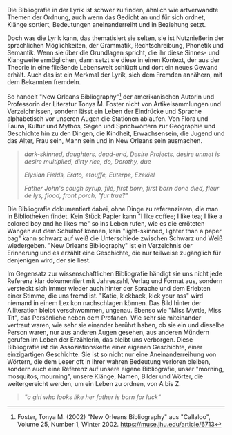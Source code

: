 Die Bibliografie in der Lyrik ist schwer zu finden, ähnlich wie
artverwandte Themen der Ordnung, auch wenn das Gedicht an und für sich
ordnet, Klänge sortiert, Bedeutungen aneinanderreiht und in Beziehung
setzt.

Doch was die Lyrik kann, das thematisiert sie selten, sie ist
Nutznießerin der sprachlichen Möglichkeiten, der Grammatik,
Rechtschreibung, Phonetik und Semantik. Wenn sie über die Grundlagen
spricht, die ihr diese Sinnes- und Klangweite ermöglichen, dann setzt
sie diese in einen Kontext, der aus der Theorie in eine fließende
Lebenswelt schlüpft und dort ein neues Gewand erhält. Auch das ist ein
Merkmal der Lyrik, sich dem Fremden annähern, mit dem Bekannten
fremdeln.

So handelt "New Orleans
Bibliography"[^1] der amerikanischen
Autorin und Professorin der Literatur Tonya M. Foster nicht von
Artikelsammlungen und Verzeichnissen, sondern lässt ein Leben der
Eindrücke und Sprache alphabetisch vor unseren Augen die Stationen
ablaufen. Von Flora und Fauna, Kultur und Mythos, Sagen und
Sprichwörtern zur Geographie und Geschichte hin zu den Dingen, die
Kindheit, Erwachsensein, die Jugend und das Alter, Frau sein, Mann sein
und in New Orleans sein ausmachen.

> *dark-skinned, daughters, dead-end, Desire Projects, desire unmet is
> desire multiplied, dirty rice, do, Dorothy, due*
>
> *Elysian Fields, Erato, etouffe, Euterpe, Ezekiel*
>
> *Father John's cough syrup, filé, first born, first born done died,
> fleur de lys, flood, front porch, "fur true?"*

Die Bibliografie dokumentiert dabei, ohne Dinge zu referenzieren, die
man in Bibliotheken findet. Kein Stück Papier kann "I like coffee; I
like tea; I like a colored boy and he likes me" so ins Leben rufen, wie
es die erröteten Wangen auf dem Schulhof können, kein "light-skinned,
lighter than a paper bag" kann schwarz auf weiß die Unterschiede
zwischen Schwarz und Weiß wiedergeben. "New Orleans Bibliography" ist
ein Verzeichnis der Erinnerung und es erzählt eine Geschichte, die nur
teilweise zugänglich für denjenigen wird, der sie liest.

Im Gegensatz zur wissenschaftlichen Bibliografie händigt sie uns nicht
jede Referenz klar dokumentiert mit Jahreszahl, Verlag und Format aus,
sondern versteckt sich immer wieder auch hinter der Sprache und dem
Erlebten einer Stimme, die uns fremd ist. "Katie, kickback, kick your
ass" wird niemand in einem Lexikon nachschlagen können. Das Bild hinter
der Alliteration bleibt verschwommen, ungenau. Ebenso wie "Miss Myrtle,
Miss Tit", das Persönliche neben dem Profanen. Wie sehr sie miteinander
vertraut waren, wie sehr sie einander berührt haben, ob sie ein und
dieselbe Person waren, nur aus anderen Augen gesehen, aus anderen
Mündern gerufen im Leben der Erzählerin, das bleibt uns verborgen. Diese
Bibliografie ist die Assoziationskette einer eigenen Geschichte, einer
einzigartigen Geschichte. Sie ist so nicht nur eine Aneinanderreihung
von Wörtern, die dem Leser oft in ihrer wahren Bedeutung verloren
bleiben, sondern auch eine Referenz auf unsere eigene Bibliografie,
unser "morning, mosquitos, mourning", unsere Klänge, Namen, Bilder und
Wörter, die weitergereicht werden, um ein Leben zu ordnen, von A bis Z.

> *"a girl who looks like her father is born for luck"*

[^1]: Foster, Tonya M. (2002) "New Orleans Bibliography" aus "Callaloo",
Volume 25, Number 1, Winter 2002. <https://muse.jhu.edu/article/6713>
